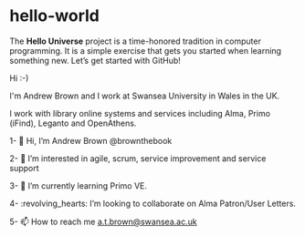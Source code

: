 # hello-world

The **Hello Universe** project is a time-honored tradition in computer programming. It is a simple exercise that gets you started when learning something new. Let’s get started with GitHub!

Hi :-)

I'm Andrew Brown and I work at Swansea University in Wales in the UK.

I work with library online systems and services including Alma, Primo (iFind), Leganto and OpenAthens.

1- :wave: Hi, I’m Andrew Brown @brownthebook

2- :eyes: I’m interested in agile, scrum, service improvement and service support

3- :seedling: I’m currently learning Primo VE.

4- :revolving\_hearts: I’m looking to collaborate on Alma Patron/User Letters.

5- :mailbox: How to reach me [a.t.brown@swansea.ac.uk](mailto:a.t.brown@swansea.ac.uk)
